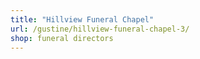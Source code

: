 ```yaml
---
title: "Hillview Funeral Chapel"
url: /gustine/hillview-funeral-chapel-3/
shop: funeral directors
---
```

